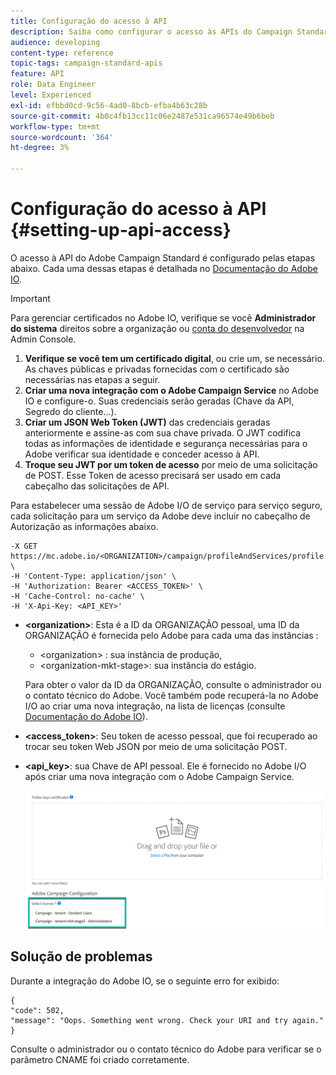 ```yaml
---
title: Configuração do acesso à API
description: Saiba como configurar o acesso às APIs do Campaign Standard.
audience: developing
content-type: reference
topic-tags: campaign-standard-apis
feature: API
role: Data Engineer
level: Experienced
exl-id: efbbd0cd-9c56-4ad0-8bcb-efba4b63c28b
source-git-commit: 4b0c4fb13cc11c06e2487e531ca96574e49b6beb
workflow-type: tm+mt
source-wordcount: '364'
ht-degree: 3%

---
```


# Configuração do acesso à API {#setting-up-api-access}

O acesso à API do Adobe Campaign Standard é configurado pelas etapas abaixo. Cada uma dessas etapas é detalhada no [Documentação do Adobe IO](https://www.adobe.io/authentication/auth-methods.html#!AdobeDocs/adobeio-auth/master/AuthenticationOverview/ServiceAccountIntegration.md).

>[!IMPORTANT]
>
>Para gerenciar certificados no Adobe IO, verifique se você <b>Administrador do sistema</b> direitos sobre a organização ou [conta do desenvolvedor](https://helpx.adobe.com/enterprise/using/manage-developers.html)</a> na Admin Console.

1. **Verifique se você tem um certificado digital**, ou crie um, se necessário. As chaves públicas e privadas fornecidas com o certificado são necessárias nas etapas a seguir.
1. **Criar uma nova integração com o Adobe Campaign Service** no Adobe IO e configure-o. Suas credenciais serão geradas (Chave da API, Segredo do cliente...).
1. **Criar um JSON Web Token (JWT)** das credenciais geradas anteriormente e assine-as com sua chave privada. O JWT codifica todas as informações de identidade e segurança necessárias para o Adobe verificar sua identidade e conceder acesso à API.
1. **Troque seu JWT por um token de acesso** por meio de uma solicitação de POST. Esse Token de acesso precisará ser usado em cada cabeçalho das solicitações de API.

Para estabelecer uma sessão de Adobe I/O de serviço para serviço seguro, cada solicitação para um serviço da Adobe deve incluir no cabeçalho de Autorização as informações abaixo.

```
-X GET https://mc.adobe.io/<ORGANIZATION>/campaign/profileAndServices/profile \
-H 'Content-Type: application/json' \
-H 'Authorization: Bearer <ACCESS_TOKEN>' \
-H 'Cache-Control: no-cache' \
-H 'X-Api-Key: <API_KEY>'
```

* **&lt;organization>**: Esta é a ID da ORGANIZAÇÃO pessoal, uma ID da ORGANIZAÇÃO é fornecida pelo Adobe para cada uma das instâncias :

   * &lt;organization> : sua instância de produção,
   * &lt;organization-mkt-stage>: sua instância do estágio.

   Para obter o valor da ID da ORGANIZAÇÃO, consulte o administrador ou o contato técnico do Adobe. Você também pode recuperá-la no Adobe I/O ao criar uma nova integração, na lista de licenças (consulte <a href="https://developer.adobe.com/developer-console/docs/guides/authentication/">Documentação do Adobe IO</a>).

* **&lt;access_token>**: Seu token de acesso pessoal, que foi recuperado ao trocar seu token Web JSON por meio de uma solicitação POST.

* **&lt;api_key>**: sua Chave de API pessoal. Ele é fornecido no Adobe I/O após criar uma nova integração com o Adobe Campaign Service.

   ![texto alternativo](assets/tenant.png)

## Solução de problemas

Durante a integração do Adobe IO, se o seguinte erro for exibido:

```
{ 
"code": 502, 
"message": "Oops. Something went wrong. Check your URI and try again." 
}
```


Consulte o administrador ou o contato técnico do Adobe para verificar se o parâmetro CNAME foi criado corretamente.
